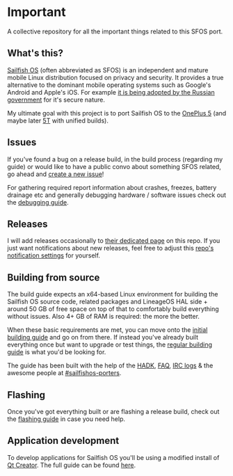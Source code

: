 # Important
A collective repository for all the important things related to this SFOS port.

## What's this?

[Sailfish OS](https://sailfishos.org/) (often abbreviated as SFOS) is an independent and mature mobile Linux distribution focused on privacy and security. It provides a true alternative to the dominant mobile operating systems such as Google's Android and Apple's iOS. For example [it is being adopted by the Russian government](https://techcrunch.com/2016/11/29/jollas-sailfish-os-now-certified-as-russias-first-android-alternative/) for it's secure nature.

My ultimate goal with this project is to port Sailfish OS to the [OnePlus 5](https://www.gsmarena.com/oneplus_5-8647.php) (and maybe later [5T](https://www.gsmarena.com/oneplus_5t-8912.php) with unified builds).

## Issues

If you've found a bug on a release build, in the build process (regarding my guide) or would like to have a public convo about something SFOS related, go ahead and [create a new issue](../../issues)!

For gathering required report information about crashes, freezes, battery drainage etc and generally debugging hardware / software issues check out the [debugging guide](DEBUGGING.md).

## Releases

I will add releases occasionally to [their dedicated page](../../releases) on this repo. If you just want notifications about new releases, feel free to adjust this [repo's notification settings](https://help.github.com/en/articles/watching-and-unwatching-releases-for-a-repository) for yourself.

## Building from source
The build guide expects an x64-based Linux environment for building the Sailfish OS source code, related packages and LineageOS HAL side + around 50 GB of free space on top of that to comfortably build everything without issues. Also 4+ GB of RAM is required: the more the better.

When these basic requirements are met, you can move onto the [initial building guide](INITIAL-BUILDING.md) and go on from there. 
If instead you've already built everything once but want to upgrade or test things, the [regular building guide](BUILDING.md) is what you'd be looking for.

The guide has been built with the help of the [HADK](https://sailfishos.org/develop/hadk/), [FAQ](https://public.etherpad-mozilla.org/p/faq-hadk), [IRC logs](https://piggz.co.uk/sailfishos-porters-archive/index.php) & the awesome people at [#sailfishos-porters](https://webchat.freenode.net/#sailfishos-porters).

## Flashing

Once you've got everything built or are flashing a release build, check out the [flashing guide](FLASHING.md) in case you need help.

## Application development

To develop applications for Sailfish OS you'll be using a modified install of [Qt Creator](https://www.qt.io/). The full guide can be found [here](https://sailfishos.org/wiki/Application_SDK).
